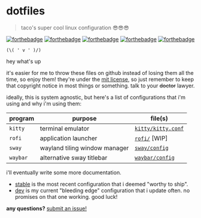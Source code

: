 # dotfiles 
> taco's super cool linux configuration 😎😎😎

[![forthebadge](https://forthebadge.com/images/badges/60-percent-of-the-time-works-every-time.svg)](https://forthebadge.com) [![forthebadge](https://forthebadge.com/images/badges/compatibility-club-penguin.svg)](https://forthebadge.com) [![forthebadge](https://forthebadge.com/images/badges/fo-real.svg)](https://forthebadge.com) [![forthebadge](https://forthebadge.com/images/badges/made-with-out-pants.svg)](https://forthebadge.com) [![forthebadge](https://forthebadge.com/images/badges/powered-by-black-magic.svg)](https://forthebadge.com)


`(\( ' v ' )/)`

hey what's up

it's easier for me to throw these files on github instead of losing them all the time, so enjoy them! they're under the [mit license](license.md), so just remember to keep that copyright notice in most things or something. talk to your ~~doctor~~ lawyer.

ideally, this is system agnostic, but here's a list of configurations that i'm using and why i'm using them: 

<!-- todo: add more programs -->

|program|purpose|file(s)|
|-------|-------|-------|
|`kitty`|terminal emulator|[`kitty/kitty.conf`](kitty/kitty.conf)|
|`rofi`|application launcher|[`rofi/`](rofi) [WIP]|
|`sway`|wayland tiling window manager|[`sway/config`](sway/config)|
|`waybar`|alternative sway titlebar|[`waybar/config`](waybar/config)|

i'll eventually write some more documentation.

* [stable](https://github.com/takouhai/dotfiles/tree/stable) is the most recent configuration that i deemed "worthy to ship".
* [dev](https://github.com/takouhai/dotfiles/tree/dev) is my current "bleeding edge" configuration that i update often. no promises on that one working. good luck!

**any questions?** [submit an issue!](https://github.com/takouhai/dotfiles/issues/new)
